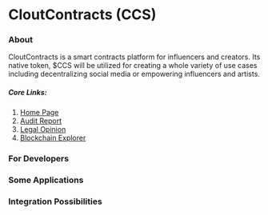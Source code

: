 # CloutContracts (CCS)

### About
CloutContracts is a smart contracts platform for influencers and creators. Its native token, $CCS will be utilized for creating a whole variety of use cases including decentralizing social media or empowering influencers and artists.

##### Core Links: 
1. [Home Page](https://cloutcontracts.net)
2. [Audit Report](https://github.com/CloutContracts/CCS-Audit)
3. [Legal Opinion](https://github.com/CloutContracts/LO)
4. [Blockchain Explorer](https://cloutcontracts.net/explorer)

### For Developers

### Some Applications

### Integration Possibilities
